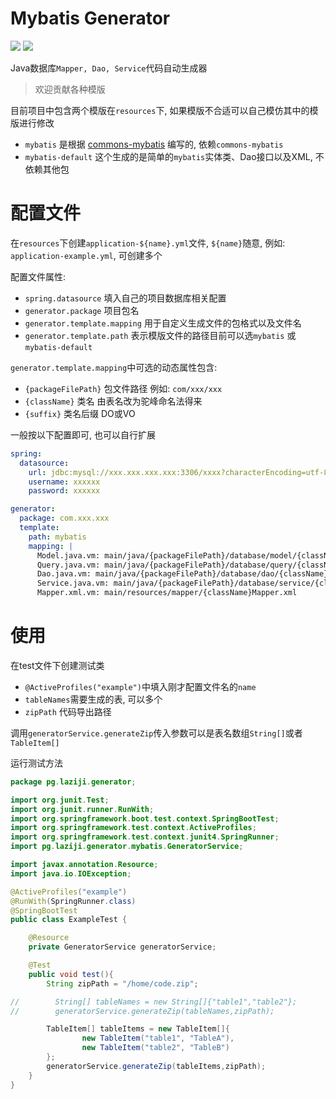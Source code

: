 # Mybatis Generator
![](https://img.shields.io/github/languages/top/github-laziji/mybatis-generator.svg?style=flat)
![](https://img.shields.io/github/stars/gitHub-laziji/mybatis-generator.svg?style=social)



Java数据库`Mapper, Dao, Service`代码自动生成器


> 欢迎贡献各种模版

目前项目中包含两个模版在`resources`下, 如果模版不合适可以自己模仿其中的模版进行修改

- `mybatis` 是根据 [commons-mybatis](https://github.com/GitHub-Laziji/commons-mybatis) 编写的, 依赖`commons-mybatis`
- `mybatis-default` 这个生成的是简单的`mybatis`实体类、Dao接口以及XML, 不依赖其他包


# 配置文件
在`resources`下创建`application-${name}.yml`文件, `${name}`随意, 例如: `application-example.yml`, 可创建多个

配置文件属性:
- `spring.datasource` 填入自己的项目数据库相关配置
- `generator.package` 项目包名
- `generator.template.mapping` 用于自定义生成文件的包格式以及文件名
- `generator.template.path` 表示模版文件的路径目前可以选`mybatis` 或 `mybatis-default`

`generator.template.mapping`中可选的动态属性包含:
- `{packageFilePath}` 包文件路径 例如: `com/xxx/xxx`
- `{className}` 类名 由表名改为驼峰命名法得来
- `{suffix}` 类名后缀 DO或VO

一般按以下配置即可, 也可以自行扩展
```yml
spring:
  datasource:
    url: jdbc:mysql://xxx.xxx.xxx.xxx:3306/xxxx?characterEncoding=utf-8
    username: xxxxxx
    password: xxxxxx

generator:
  package: com.xxx.xxx
  template:
    path: mybatis
    mapping: |
      Model.java.vm: main/java/{packageFilePath}/database/model/{className}.java
      Query.java.vm: main/java/{packageFilePath}/database/query/{className}Query.java
      Dao.java.vm: main/java/{packageFilePath}/database/dao/{className}.java
      Service.java.vm: main/java/{packageFilePath}/database/service/{className}Service.java
      Mapper.xml.vm: main/resources/mapper/{className}Mapper.xml
```

# 使用
在test文件下创建测试类
- `@ActiveProfiles("example")`中填入刚才配置文件名的`name`
- `tableNames`需要生成的表, 可以多个
- `zipPath` 代码导出路径

调用`generatorService.generateZip`传入参数可以是表名数组`String[]`或者`TableItem[]`

运行测试方法
```Java
package pg.laziji.generator;

import org.junit.Test;
import org.junit.runner.RunWith;
import org.springframework.boot.test.context.SpringBootTest;
import org.springframework.test.context.ActiveProfiles;
import org.springframework.test.context.junit4.SpringRunner;
import pg.laziji.generator.mybatis.GeneratorService;

import javax.annotation.Resource;
import java.io.IOException;

@ActiveProfiles("example")
@RunWith(SpringRunner.class)
@SpringBootTest
public class ExampleTest {

    @Resource
    private GeneratorService generatorService;

    @Test
    public void test(){
        String zipPath = "/home/code.zip";

//        String[] tableNames = new String[]{"table1","table2"};
//        generatorService.generateZip(tableNames,zipPath);

        TableItem[] tableItems = new TableItem[]{
                new TableItem("table1", "TableA"),
                new TableItem("table2", "TableB")
        };
        generatorService.generateZip(tableItems,zipPath);
    }
}
```
